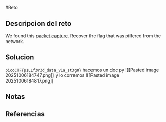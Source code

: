 #Reto 
## Descripcion del reto
We found this [packet capture](https://jupiter.challenges.picoctf.org/static/b506393b6f9d53b94011df000c534759/capture.pcap). Recover the flag that was pilfered from the network.
## Solucion
`picoCTF{p1LLf3r3d_data_v1a_st3g0}`
hacemos un doc py
![[Pasted image 20251006184747.png]]
y lo corremos
![[Pasted image 20251006184817.png]]
## Notas

## Referencias
